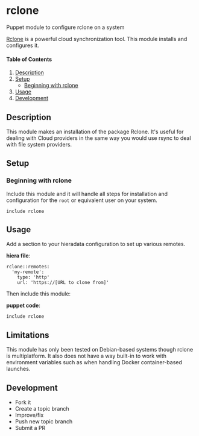 # rclone

Puppet module to configure rclone on a system

[Rclone](https://rclone.org/) is a powerful cloud synchronization tool. This module installs and configures it.

#### Table of Contents

1. [Description](#description)
2. [Setup](#setup)
    * [Beginning with rclone](#beginning-with-rclone)
3. [Usage](#usage)
4. [Development](#development)

## Description

This module makes an installation of the package Rclone. It's useful for dealing with Cloud providers in the same way you would use rsync to deal with file system providers.

## Setup

### Beginning with rclone

Include this module and it will handle all steps for installation and configuration for the `root` or equivalent user on your system.

```
include rclone
```

## Usage

Add a section to your hieradata configuration to set up various remotes.

**hiera file**:

```
rclone::remotes:
  'my-remote':
    type: 'http'
    url: 'https://[URL to clone from]'
```

Then include this module:

**puppet code**:

```
include rclone
```

## Limitations

This module has only been tested on Debian-based systems though rclone is multiplatform. It also does not have a way built-in to work with environment variables such as when handling Docker container-based launches.

## Development

* Fork it
* Create a topic branch
* Improve/fix
* Push new topic branch
* Submit a PR
